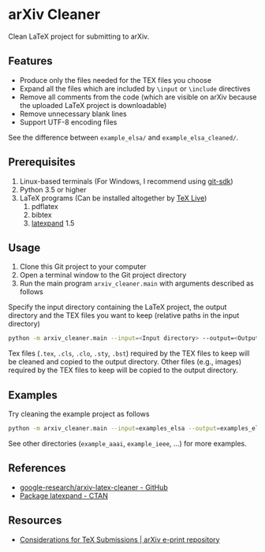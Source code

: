 # arXiv Cleaner

Clean LaTeX project for submitting to arXiv.

## Features

* Produce only the files needed for the TEX files you choose
* Expand all the files which are included by `\input` or `\include` directives
* Remove all comments from the code (which are visible on arXiv because the uploaded LaTeX project is downloadable)
* Remove unnecessary blank lines
* Support UTF-8 encoding files

See the difference between `example_elsa/` and `example_elsa_cleaned/`.

## Prerequisites

1. Linux-based terminals (For Windows, I recommend using [git-sdk](https://github.com/git-for-windows/build-extra/releases))
2. Python 3.5 or higher
3. LaTeX programs (Can be installed altogether by [TeX Live](https://www.tug.org/texlive/))
    1. pdflatex
    2. bibtex
    3. [latexpand](https://www.ctan.org/pkg/latexpand) 1.5

## Usage

1. Clone this Git project to your computer
2. Open a terminal window to the Git project directory
3. Run the main program `arxiv_cleaner.main` with arguments described as follows

Specify the input directory containing the LaTeX project, the output directory and the TEX files you want to keep (relative paths in the input directory)

```bash
python -m arxiv_cleaner.main --input=<Input directory> --output=<Output directory> --tex=<TEX files to keep>
```

Tex files (`.tex`, `.cls`, `.clo`, `.sty`, `.bst`) required by the TEX files to keep will be cleaned and copied to the output directory. Other files (e.g., images) required by the TEX files to keep will be copied to the output directory.

## Examples

Try cleaning the example project as follows

```bash
python -m arxiv_cleaner.main --input=examples_elsa --output=examples_elsa_cleaned --tex=main.tex,sup.tex
```

See other directories (`example_aaai`, `example_ieee`, ...) for more examples.

## References

* [google-research/arxiv-latex-cleaner - GitHub](https://github.com/google-research/arxiv-latex-cleaner)
* [Package latexpand - CTAN](https://www.ctan.org/pkg/latexpand)

## Resources

* [Considerations for TeX Submissions | arXiv e-print repository](https://arxiv.org/help/submit_tex)
